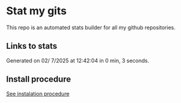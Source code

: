 # Stat my gits

This repo is an automated stats builder for all my github repositories.

## Links to stats


Generated on 02/ 7/2025 at 12:42:04 in 0 min, 3 seconds.

## Install procedure

[See instalation procedure](./src/install.md)
